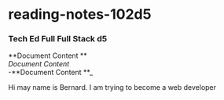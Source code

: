 # reading-notes-102d5
### Tech Ed Full  Full Stack d5

**Document Content **  
*Document Content*  
-**Document Content **_



Hi may name is Bernard.  I am trying to become a web developer



